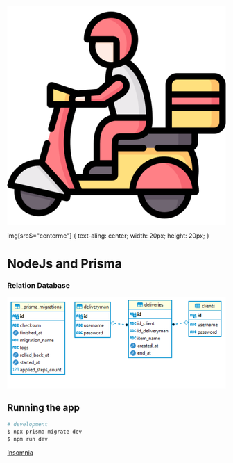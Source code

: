 ![A cute kitten](/assets/delivery.png?style=centerme)

img[src$="centerme"] {
text-aling: center;
width: 20px;
height: 20px;
}

# NodeJs and Prisma

### Relation Database

![Alt text](/assets/diagrma.png?raw=true "Title")

## Running the app

```bash
# development
$ npx prisma migrate dev
$ npm run dev
```

[Insomnia](https://github.com/igordev2/node-delivery/blob/main/assets/insomnia.json)
